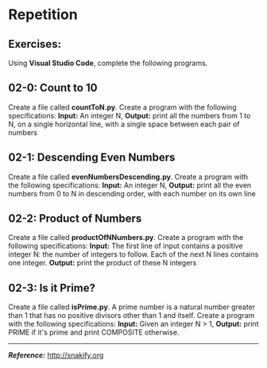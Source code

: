 # Repetition

## Exercises:

Using **Visual Studio Code**, complete the following programs.

## 02-0: Count to 10
Create a file called **countToN.py**.  Create a program with the following specifications: **Input:**  An integer N, **Output:** print all the numbers from 1 to N, on a single horizontal line, with a single space between each pair of numbers

## 02-1: Descending Even Numbers
Create a file called **evenNumbersDescending.py**.  Create a program with the following specifications:  **Input:**  An integer N, **Output:**  print all the even numbers from 0 to N in descending order, with each number on its own line

## 02-2: Product of Numbers
Create a file called **productOfNNumbers.py**.  Create a program with the following specifications:    **Input:**  The first line of input contains a positive integer N: the number of integers to follow. Each of the next N lines contains one integer. **Output:**  print the product of these N integers

## 02-3: Is it Prime?
Create a file called **isPrime.py**.  A prime number is a natural number greater than 1 that has no positive divisors other than 1 and itself.  Create a program with the following specifications:  **Input:**   Given an integer N > 1,  **Output:**  print PRIME if it's prime and print COMPOSITE otherwise.

---
***Reference:*** http://snakify.org
